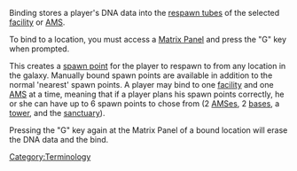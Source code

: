 Binding stores a player's DNA data into the [respawn
tubes](respawn_tube.md) of the selected
[facility](facilities.md) or [AMS](AMS.md).

To bind to a location, you must access a [Matrix
Panel](Matrix_Panel.md) and press the "G" key when prompted.

This creates a [spawn point](spawn_point.md) for the player to
respawn to from any location in the galaxy. Manually bound spawn points
are available in addition to the normal 'nearest' spawn points. A player
may bind to one [facility](facilities.md) and one
[AMS](AMS.md) at a time, meaning that if a player plans his
spawn points correctly, he or she can have up to 6 spawn points to chose
from (2 [AMSes](AMS.md), 2 [bases](facilities.md), a
[tower](tower.md), and the [sanctuary](sanctuary.md)).

Pressing the "G" key again at the Matrix Panel of a bound location will
erase the DNA data and the bind.

[Category:Terminology](Category:Terminology.md)
